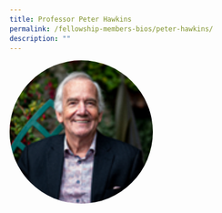 ```yaml
---
title: Professor Peter Hawkins
permalink: /fellowship-members-bios/peter-hawkins/
description: ""
---
```

<style>
img {
	border-radius: 50%;
	height: 50% important;
	width: 50% !important;
	}
</style>

<img src="/images/FellowshipImages/peterhawkins.png">